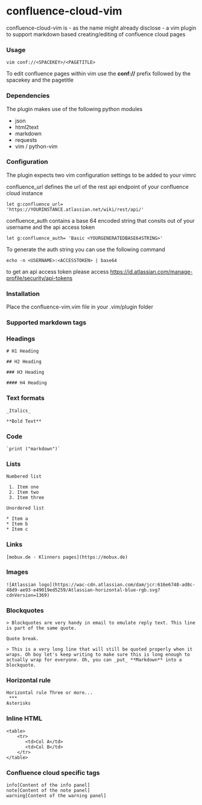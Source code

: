 # confluence-cloud-vim

confluence-cloud-vim is - as the name might already disclose - a vim plugin to support markdown based creating/editing of confluence cloud pages

### Usage

``` 
vim conf://<SPACEKEY>/<PAGETITLE>
```

To edit confluence pages within vim use the **conf://** prefix followed by the spacekey and the pagetitle

### Dependencies

The plugin makes use of the following python modules 
* json
* html2text
* markdown
* requests
* vim / python-vim

### Configuration

The plugin expects two vim configuration settings to be added to your vimrc

confluence_url defines the url of the rest api endpoint of your confluence cloud instance

```
let g:confluence_url= 'https://YOURINSTANCE.atlassian.net/wiki/rest/api/'
```
confluence_auth contains a base 64 encoded string that consits out of your username and the api access token
```
let g:confluence_auth= 'Basic <YOURGENERATEDBASE64STRING>'
```
To generate the auth string you can use the following command
```
echo -n <USERNAME>:<ACCESSTOKEN> | base64
```
to get an api access token please access https://id.atlassian.com/manage-profile/security/api-tokens

### Installation

Place the confluence-vim.vim file in your .vim/plugin folder

### Supported markdown tags

### Headings
```
# H1 Heading

## H2 Heading

### H3 Heading

#### H4 Heading

```

### Text formats

```
_Italics_

**Bold Text**
```

### Code
```
`print ("markdown")`
```

### Lists
```
Numbered list

 1. Item one
 2. Item two
 3. Item three

Unordered list

* Item a
* Item b
* Item c
```

### Links

```
[mobux.de - Klinners pages](https://mobux.de)
```

### Images

```
![Atlassian logo](https://wac-cdn.atlassian.com/dam/jcr:616e6748-ad8c-48d9-ae93-e49019ed5259/Atlassian-horizontal-blue-rgb.svg?cdnVersion=1369)
```

### Blockquotes

```
> Blockquotes are very handy in email to emulate reply text. This line is part of the same quote.

Quote break.

> This is a very long line that will still be quoted properly when it wraps. Oh boy let's keep writing to make sure this is long enough to actually wrap for everyone. Oh, you can _put_ **Markdown** into a blockquote.
```

### Horizontal rule
```
Horizontal rule Three or more...
 ***
Asterisks
```
### Inline HTML
```
<table>
    <tr>
       <td>Col A</td>
       <td>Col B</td>
    </tr>
</table>
```

### Confluence cloud specific tags
```
info[Content of the info panel]
note[Content of the note panel]
warning[Content of the warning panel]
```
